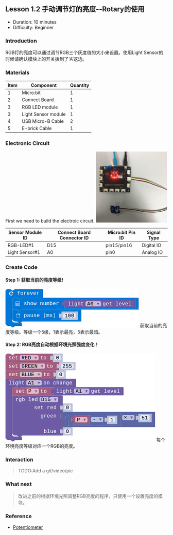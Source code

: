 ## Lesson 1.2 手动调节灯的亮度--Rotary的使用

- Duration: 10 minutes
- Difficulty: Beginner

### Introduction
RGB灯的亮度可以通过调节RGB三个灰度值的大小来设置。使用Light Sensor的时候请确认模块上的开关拨到了‘A’这边。

### Materials
| Item |     Component          | Quantity |
|------  |-------------------          |----------    |
|    1   | Micro:bit                   |        1      |
|    2   | Connect Board          |        1     |
|    3   | RGB LED module      |        1     |
|    3   | Light Sensor module  |        1      |
|    4   | USB Micro-B Cable   |        2     |
|    5   | E-brick Cable            |        1     |

### Electronic Circuit
First we need to build the electroic circuit.
![dfsd](./image/lesson01-switch/electronic_circuit.png)

| Sensor Module ID | Connect Board Connector ID | Micro:bit Pin ID | Signal Type |
|------------------|----------------------------|------------------|-------------|
| RGB-LED#1        | D15                         | pin15/pin16             | Digital IO  |
| Light Sensor#1        | A0                         | pin0             | Analog IO  |

### Create Code

#### Step 1: 获取当前的亮度等级!
 ![dfsd](./image/lesson03-Light-Sensor/get-light-level.png)
获取当前的亮度等级。等级一个5级，1表示最亮，5表示最暗。

#### Step 2: RGB亮度自动根据环境光照强度变化！
 ![dfsd](./image/lesson03-Light-Sensor/on-light-change.png)
每个环境亮度等级对应一个RGB的亮度。


### Interaction

> TODO:Add a gif/video/pic

### What next
> 改进之前的根据环境光照调整RGB亮度的程序，只使用一个设置亮度的模块。

### Reference
- [Potentiometer](https://en.wikipedia.org/wiki/Potentiometer)
